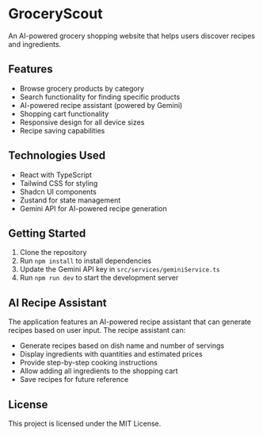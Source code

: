 
# GroceryScout

An AI-powered grocery shopping website that helps users discover recipes and ingredients.

## Features

- Browse grocery products by category
- Search functionality for finding specific products
- AI-powered recipe assistant (powered by Gemini)
- Shopping cart functionality
- Responsive design for all device sizes
- Recipe saving capabilities

## Technologies Used

- React with TypeScript
- Tailwind CSS for styling
- Shadcn UI components
- Zustand for state management
- Gemini API for AI-powered recipe generation

## Getting Started

1. Clone the repository
2. Run `npm install` to install dependencies
3. Update the Gemini API key in `src/services/geminiService.ts`
4. Run `npm run dev` to start the development server

## AI Recipe Assistant

The application features an AI-powered recipe assistant that can generate recipes based on user input. The recipe assistant can:

- Generate recipes based on dish name and number of servings
- Display ingredients with quantities and estimated prices
- Provide step-by-step cooking instructions
- Allow adding all ingredients to the shopping cart
- Save recipes for future reference

## License

This project is licensed under the MIT License.

